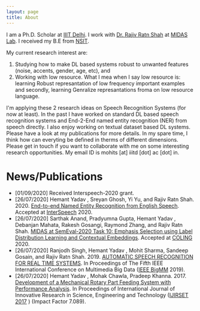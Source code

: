 ```yaml
---
layout: page
title: About
---
```


I am a Ph.D. Scholar at [IIIT Delhi](https://iiitd.ac.in/). I work with [Dr. Rajiv Ratn Shah](http://midas.iiitd.edu.in/team/rajiv-ratn-shah.html) at [MIDAS Lab](http://midas.iiitd.edu.in/). I received my B.E from [NSIT](http://www.nsit.ac.in/). 

My current research interest are: 

1. Studying how to make DL based systems robust to unwanted features (noise, accents, gender, age, etc), and
2. Working with low resource. What I mea when I say low resource is: learning Robust represantation of low frequency important examples and secondly, learning Genralize represantations froma on low resource language. 

I'm applying these 2 research ideas on Speech Recognition Systems (for now at least). In the past I have worked on standard DL based speech recognition systems and End-2-End named entity recognition (NER) from speech directly. I also enjoy working on textual dataset based DL systems. Please have a look at my publications for more details. In my spare time, I think how can everyting be defined in therms of different  dimensions. 
Please get in touch if you want to collaborate with me on some interesting research opportunities. My email ID is mohits [at] iiitd [dot] ac [dot] in.

# News/Publications

- [01/09/2020] Received Interspeech-2020 grant.
- [26/07/2020] Hemant Yadav , Sreyan Ghosh, Yi Yu, and Rajiv Ratn Shah. 2020. [End-to-end Named Entity Recognition from English
                Speech](https://arxiv.org/abs/2005.11184). Accepted at [InterSpeech](http://www.interspeech2020.org/) 2020. 
- [26/07/2020] Sarthak Anand, Pradyumna Gupta, Hemant Yadav , Debanjan Mahata, Rakesh Gosangi, Raymond Zhang, and Rajiv Ratn
                Shah. [MIDAS at SemEval-2020 Task 10: Emphasis Selection using Label Distribution Learning and Contextual
                Embeddings](https://drive.google.com/file/d/1sstpC23HZoR_3hEkfJn5eH8xig0VaOXd/view). Accepted at [COLING](https://coling2020.org/) 2020.
- [26/07/2020] Ranjodh Singh, Hemant Yadav , Mohit Sharma, Sandeep Gosain, and Rajiv Ratn Shah. 2019. [AUTOMATIC SPEECH
RECOGNITION FOR REAL TIME SYSTEMS](https://drive.google.com/file/d/18j58woXz5WUgkHaOO3b7byRWck5Oyzg7/view). In Proceedings of The Fifth IEEE International Conference on Multimedia
Big Data ([IEEE BigMM](http://bigmm2019.org/) 2019).
- [26/07/2020] Hemant Yadav , Mohak Chawla, Pradeep Khanna. 2017. [Development of a Mechanical Rotary Part Feeding System with
Performance Analysis](http://www.ijirset.com/upload/2017/february/25_DEVELOPMENT.pdf). In Proceedings of International Journal of Innovative Research in Science, Engineering and
Technology ([IJIRSET 2017](http://www.ijirset.com/) ) (Impact Factor 7.089).
